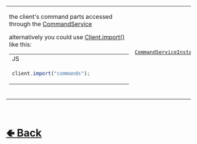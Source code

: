 <table>
<tr><td>

the client's command parts accessed through the [CommandService](https://github.com/paishee/noscord.js/wiki/CommandService) 

alternatively you could use [Client.import()](https://github.com/paishee/noscord.js/wiki/Client.import()) like this:
<table>

<tr><td> JS </td></tr>
<tr><td>

```js
client.import("commands");            
```


</tr></td>
</table>
<br>

</td><td> 

[`CommandServiceInstance`](https://github.com/paishee/noscord.js/wiki/CommandService)

</td><td>

- [src / Client / index.js](https://github.com/paishee/noscord.js/blob/main/src/Client/index.js)
- [src / Services / CommandService](https://github.com/paishee/noscord.js/tree/main/src/Services/CommandService)

</td></tr>

</table>

<br> <h1> [🢀 Back](https://github.com/paishee/noscord.js/wiki/Client-Elements) </h1>